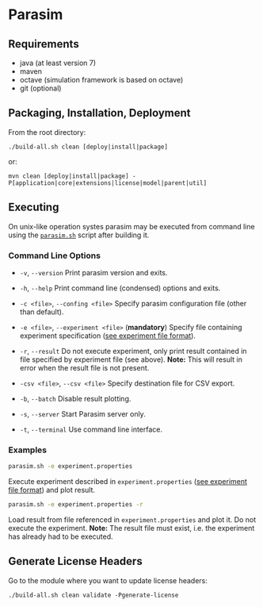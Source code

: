 # Parasim

## Requirements

* java (at least version 7)
* maven
* octave (simulation framework is based on octave)
* git (optional)

## Packaging, Installation, Deployment

From the root directory:

    ./build-all.sh clean [deploy|install|package]

or:

    mvn clean [deploy|install|package] -P[application|core|extensions|license|model|parent|util]

## Executing

On unix-like operation systes parasim may be executed from command line using the [`parasim.sh`](https://github.com/sybila/parasim/blob/master/parasim-cli.sh) script after building it.

### Command Line Options
* `-v`, `--version` Print parasim version and exits.
* `-h`, `--help` Print command line (condensed) options and exits.

* `-c <file>`, `--confing <file>` Specify parasim configuration file (other than default).
* `-e <file>`, `--experiment <file>` (**mandatory**) Specify file containing experiment specification ([see experiment file format](https://github.com/sybila/parasim/wiki/Experiment-File-Format)).
* `-r`, `--result` Do not execute experiment, only print result contained in file specified by experiment file (see above). **Note:** This will result in error when the result file is not present.
* `-csv <file>`, `--csv <file>` Specify destination file for CSV export.
* `-b`, `--batch` Disable result plotting.
* `-s`, `--server` Start Parasim server only.
* `-t`, `--terminal` Use command line interface.

### Examples
```bash
parasim.sh -e experiment.properties
```
Execute experiment described in `experiment.properties` ([see experiment file format](https://github.com/sybila/parasim/wiki/Experiment-File-Format)) and plot result.

```bash
parasim.sh -e experiment.properties -r
```
Load result from file referenced in `experiment.properties` and plot it. Do not execute the experiment.
**Note:** The result file must exist, i.e. the experiment has already had to be executed.

## Generate License Headers

Go to the module where you want to update license headers:

    ./build-all.sh clean validate -Pgenerate-license
